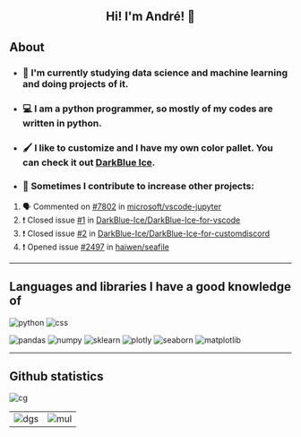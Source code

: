 <h2 align="center">Hi! I'm André! 👋</h2>

## About
* ### 📘 I'm currently studying data science and machine learning and doing projects of it.
* ### 💻 I am a python programmer, so mostly of my codes are written in python.
* ### 🖌️ I like to customize and I have my own color pallet. You can check it out [DarkBlue Ice](https://github.com/DarkBlue-Ice/DarkBlue-Ice).
* ### 📄 Sometimes I contribute to increase other projects:
<!--START_SECTION:activity-->
1. 🗣 Commented on [#7802](https://github.com/microsoft/vscode-jupyter/issues/7802) in [microsoft/vscode-jupyter](https://github.com/microsoft/vscode-jupyter)
2. ❗️ Closed issue [#1](https://github.com/DarkBlue-Ice/DarkBlue-Ice-for-vscode/issues/1) in [DarkBlue-Ice/DarkBlue-Ice-for-vscode](https://github.com/DarkBlue-Ice/DarkBlue-Ice-for-vscode)
3. ❗️ Closed issue [#2](https://github.com/DarkBlue-Ice/DarkBlue-Ice-for-customdiscord/issues/2) in [DarkBlue-Ice/DarkBlue-Ice-for-customdiscord](https://github.com/DarkBlue-Ice/DarkBlue-Ice-for-customdiscord)
4. ❗️ Opened issue [#2497](https://github.com/haiwen/seafile/issues/2497) in [haiwen/seafile](https://github.com/haiwen/seafile)
<!--END_SECTION:activity-->

---

## Languages and libraries I have a good knowledge of

![python](https://img.shields.io/badge/python-ffd040?&style=for-the-badge&logo=python&logoColor=blue)
![css](https://img.shields.io/badge/css-006ebd?&style=for-the-badge&logo=CSS3&logoColor=white)

![pandas](https://img.shields.io/badge/pandas-130654?&style=for-the-badge&logo=pandas&logoColor=white)
![numpy](https://img.shields.io/badge/numpy-4dabcf?&style=for-the-badge&logo=numpy&logoColor=white)
![sklearn](https://img.shields.io/badge/sklearn-ec9c4b?&style=for-the-badge&logo=scikit-learn&logoColor=white)
![plotly](https://img.shields.io/badge/plotly-3f4f75?&style=for-the-badge&logo=plotly&logoColor=white)
![seaborn](https://img.shields.io/badge/seaborn-5c7da2?&style=for-the-badge&logo=python&logoColor=white)
![matplotlib](https://img.shields.io/badge/matplotlib-11557c?&style=for-the-badge&logo=python&logoColor=white)

---

## Github statistics

![cg](https://activity-graph.herokuapp.com/graph?username=Dedsd&hide_border=true&area=true&bg_color=2A2F3B&color=AEBBD2&line=C3D6F9&point=AEBBD2)

| | |
|--------|-------|
|![dgs](https://github-readme-stats.vercel.app/api?username=Dedsd&show_icons=true&title_color=AEBBD2&text_color=C3D6F9&icon_color=919DB3&bg_color=2A2F3B&border_radius=30&count_private=true)|![mul](https://github-readme-stats.vercel.app/api/top-langs/?username=Dedsd&layout=compact&title_color=AEBBD2&text_color=C3D6F9&icon_color=919DB3&bg_color=2A2F3B&border_radius=30&exclude_repo=TaskManager-Python-Flask)